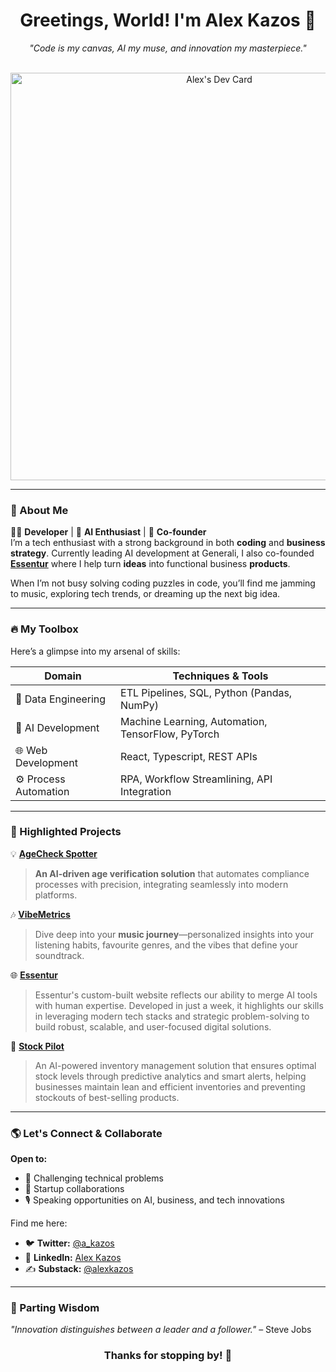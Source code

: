 <h1 align="center">Greetings, World! I'm Alex Kazos 🚀</h1>
<p align="center">
  <em>"Code is my canvas, AI my muse, and innovation my masterpiece."</em>
</p>
<br>

<div align="center">
  <a href="https://app.daily.dev/a_kazos">
    <img src="https://api.daily.dev/devcards/v2/8Xp9t3NfnxfP8qxl3kKzg.png?type=wide&r=xqq" width="652" alt="Alex's Dev Card"/>
  </a>
</div>

---

### 🦾 About Me  
👨‍💻 **Developer** | 🤖 **AI Enthusiast** | 🌟 **Co-founder**  
I’m a tech enthusiast with a strong background in both **coding** and **business strategy**. Currently leading AI development at Generali, I also co-founded [**Essentur**](https://www.essentur.com/) where I help turn **ideas** into functional business **products**. 

When I’m not busy solving coding puzzles in code, you’ll find me jamming to music, exploring tech trends, or dreaming up the next big idea.  

---

### 🔥 My Toolbox
Here’s a glimpse into my arsenal of skills:  

| **Domain**           | **Techniques & Tools**                             |
|-----------------------|---------------------------------------------------|
| 🧹 Data Engineering   | ETL Pipelines, SQL, Python (Pandas, NumPy)        |
| 🤖 AI Development     | Machine Learning, Automation, TensorFlow, PyTorch|
| 🌐 Web Development    | React, Typescript, REST APIs                      |
| ⚙️ Process Automation | RPA, Workflow Streamlining, API Integration       |

---

### 🎯 Highlighted Projects  
💡 **[AgeCheck Spotter](https://github.com/alex-kazos/age-order-check)**  
> **An AI-driven age verification solution** that automates compliance processes with precision, integrating seamlessly into modern platforms.

🎶 **[VibeMetrics](https://github.com/alex-kazos/VibeMetrics)**  
> Dive deep into your **music journey**—personalized insights into your listening habits, favourite genres, and the vibes that define your soundtrack.  

🌐 **[Essentur](https://essentur.com/)**  
> Essentur's custom-built website reflects our ability to merge AI tools with human expertise. Developed in just a week, it highlights our skills in leveraging modern tech stacks and strategic problem-solving to build robust, scalable, and user-focused digital solutions.

🤖 **[Stock Pilot](https://stockpilotai.com/)**  
> An AI-powered inventory management solution that ensures optimal stock levels through predictive analytics and smart alerts, helping businesses maintain lean and efficient inventories and preventing stockouts of best-selling products.


---

### 🌎 Let's Connect & Collaborate
**Open to:**  
- 🧩 Challenging technical problems  
- 💼 Startup collaborations  
- 🎙️ Speaking opportunities on AI, business, and tech innovations  

Find me here:  
- 🐦 **Twitter:** [@a_kazos](https://twitter.com/a_kazos)  
- 💼 **LinkedIn:** [Alex Kazos](https://www.linkedin.com/in/alex-kazos)  
- ✍️ **Substack:** [@alexkazos](https://alexkazos.substack.com/)  

---

### 📜 Parting Wisdom
_"Innovation distinguishes between a leader and a follower."_ – Steve Jobs 
<h3 align="center">Thanks for stopping by! 🚀</h3>
